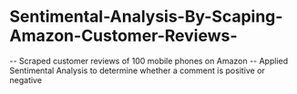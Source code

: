 # Sentimental-Analysis-By-Scaping-Amazon-Customer-Reviews-

-- Scraped customer reviews of 100 mobile phones on Amazon
-- Applied Sentimental Analysis to determine whether a comment is positive or negative
